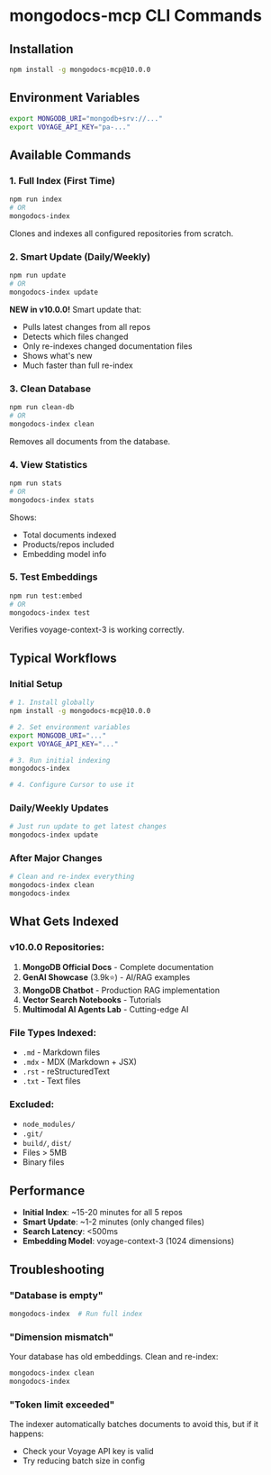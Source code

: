 # mongodocs-mcp CLI Commands

## Installation
```bash
npm install -g mongodocs-mcp@10.0.0
```

## Environment Variables
```bash
export MONGODB_URI="mongodb+srv://..."
export VOYAGE_API_KEY="pa-..."
```

## Available Commands

### 1. Full Index (First Time)
```bash
npm run index
# OR
mongodocs-index
```
Clones and indexes all configured repositories from scratch.

### 2. Smart Update (Daily/Weekly)
```bash
npm run update
# OR
mongodocs-index update
```
**NEW in v10.0.0!** Smart update that:
- Pulls latest changes from all repos
- Detects which files changed
- Only re-indexes changed documentation files
- Shows what's new
- Much faster than full re-index

### 3. Clean Database
```bash
npm run clean-db
# OR
mongodocs-index clean
```
Removes all documents from the database.

### 4. View Statistics
```bash
npm run stats
# OR
mongodocs-index stats
```
Shows:
- Total documents indexed
- Products/repos included
- Embedding model info

### 5. Test Embeddings
```bash
npm run test:embed
# OR
mongodocs-index test
```
Verifies voyage-context-3 is working correctly.

## Typical Workflows

### Initial Setup
```bash
# 1. Install globally
npm install -g mongodocs-mcp@10.0.0

# 2. Set environment variables
export MONGODB_URI="..."
export VOYAGE_API_KEY="..."

# 3. Run initial indexing
mongodocs-index

# 4. Configure Cursor to use it
```

### Daily/Weekly Updates
```bash
# Just run update to get latest changes
mongodocs-index update
```

### After Major Changes
```bash
# Clean and re-index everything
mongodocs-index clean
mongodocs-index
```

## What Gets Indexed

### v10.0.0 Repositories:
1. **MongoDB Official Docs** - Complete documentation
2. **GenAI Showcase** (3.9k⭐) - AI/RAG examples
3. **MongoDB Chatbot** - Production RAG implementation
4. **Vector Search Notebooks** - Tutorials
5. **Multimodal AI Agents Lab** - Cutting-edge AI

### File Types Indexed:
- `.md` - Markdown files
- `.mdx` - MDX (Markdown + JSX)
- `.rst` - reStructuredText
- `.txt` - Text files

### Excluded:
- `node_modules/`
- `.git/`
- `build/`, `dist/`
- Files > 5MB
- Binary files

## Performance

- **Initial Index**: ~15-20 minutes for all 5 repos
- **Smart Update**: ~1-2 minutes (only changed files)
- **Search Latency**: <500ms
- **Embedding Model**: voyage-context-3 (1024 dimensions)

## Troubleshooting

### "Database is empty"
```bash
mongodocs-index  # Run full index
```

### "Dimension mismatch"
Your database has old embeddings. Clean and re-index:
```bash
mongodocs-index clean
mongodocs-index
```

### "Token limit exceeded"
The indexer automatically batches documents to avoid this, but if it happens:
- Check your Voyage API key is valid
- Try reducing batch size in config